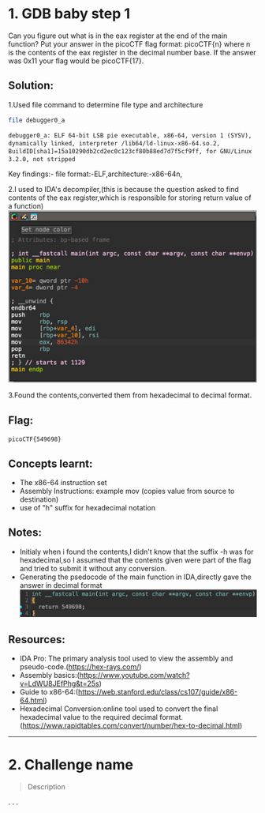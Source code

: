 # 1. GDB baby step 1

Can you figure out what is in the eax register at the end of the main function? Put your answer in the picoCTF flag format: picoCTF{n} where n is the contents of the eax register in the decimal number base. If the answer was 0x11 your flag would be picoCTF{17}.

## Solution:

1.Used file command to determine file type and architecture 
```bash
file debugger0_a 
```
```
debugger0_a: ELF 64-bit LSB pie executable, x86-64, version 1 (SYSV), dynamically linked, interpreter /lib64/ld-linux-x86-64.so.2, BuildID[sha1]=15a10290db2cd2ec0c123cf80b88ed7d7f5cf9ff, for GNU/Linux 3.2.0, not stripped
```

Key findings:- file format:-ELF,architecture:-x86-64n,

2.I used to IDA's decompiler,(this is because the question asked to find contents of the eax register,which is responsible for storing return value of a function)
![IDA Screenshot of main function](./Screenshots/Cryptography_Challenge1_IDA.jpg)

3.Found the contents,converted them from hexadecimal to decimal format.

## Flag:

```
picoCTF{549698}
```

## Concepts learnt:

-  The x86-64 instruction set
-  Assembly Instructions: example mov (copies value from source to destination)
-  use of "h" suffix for hexadecimal notation

## Notes:

- Initialy when i found the contents,I didn't know that the suffix -h was for hexadecimal,so I assumed that the contents given were part of the flag and tried to submit it without any conversion.
- Generating the psedocode of the main function in IDA,directly gave the answer in decimal format
![IDA Screenshot of pseudocode](./Screenshots/Cryptography_Challenge1_pseudocode.jpg)

## Resources:

-  IDA Pro: The primary analysis tool used to view the assembly and pseudo-code.(https://hex-rays.com/)
-  Assembly basics:(https://www.youtube.com/watch?v=LdWU8JEfPhg&t=25s)
-  Guide to x86-64:(https://web.stanford.edu/class/cs107/guide/x86-64.html)
-  Hexadecimal Conversion:online tool used to convert the final hexadecimal value to the required decimal format.(https://www.rapidtables.com/convert/number/hex-to-decimal.html)


***

# 2. Challenge name

> Description

.
.
.
